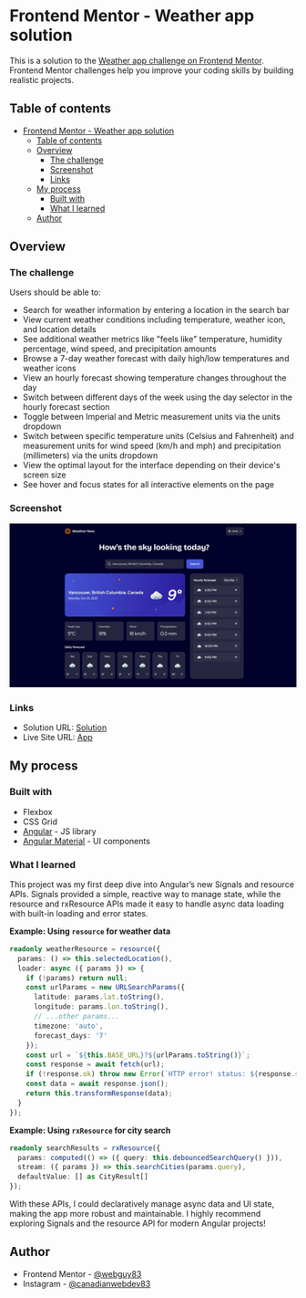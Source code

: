 # Frontend Mentor - Weather app solution

This is a solution to the [Weather app challenge on Frontend Mentor](https://www.frontendmentor.io/challenges/weather-app-K1FhddVm49). Frontend Mentor challenges help you improve your coding skills by building realistic projects. 

## Table of contents

- [Frontend Mentor - Weather app solution](#frontend-mentor---weather-app-solution)
  - [Table of contents](#table-of-contents)
  - [Overview](#overview)
    - [The challenge](#the-challenge)
    - [Screenshot](#screenshot)
    - [Links](#links)
  - [My process](#my-process)
    - [Built with](#built-with)
    - [What I learned](#what-i-learned)
  - [Author](#author)

## Overview

### The challenge

Users should be able to:

- Search for weather information by entering a location in the search bar
- View current weather conditions including temperature, weather icon, and location details
- See additional weather metrics like "feels like" temperature, humidity percentage, wind speed, and precipitation amounts
- Browse a 7-day weather forecast with daily high/low temperatures and weather icons
- View an hourly forecast showing temperature changes throughout the day
- Switch between different days of the week using the day selector in the hourly forecast section
- Toggle between Imperial and Metric measurement units via the units dropdown 
- Switch between specific temperature units (Celsius and Fahrenheit) and measurement units for wind speed (km/h and mph) and precipitation (millimeters) via the units dropdown
- View the optimal layout for the interface depending on their device's screen size
- See hover and focus states for all interactive elements on the page

### Screenshot

![](./weather.png)

### Links

- Solution URL: [Solution](https://www.frontendmentor.io/solutions/modern-angular-20-zoneless-weather-app-with-signals-and-minimal-rxjs-yiqpMbphq_)
- Live Site URL: [App](https://webguy83.github.io/weather-project-angular/)

## My process

### Built with

- Flexbox
- CSS Grid
- [Angular](https://angular.dev) - JS library
- [Angular Material](https://material.angular.dev/) - UI components

### What I learned

This project was my first deep dive into Angular’s new Signals and resource APIs. Signals provided a simple, reactive way to manage state, while the resource and rxResource APIs made it easy to handle async data loading with built-in loading and error states.

**Example: Using `resource` for weather data**

```typescript
readonly weatherResource = resource({
  params: () => this.selectedLocation(),
  loader: async ({ params }) => {
    if (!params) return null;
    const urlParams = new URLSearchParams({
      latitude: params.lat.toString(),
      longitude: params.lon.toString(),
      // ...other params...
      timezone: 'auto',
      forecast_days: '7'
    });
    const url = `${this.BASE_URL}?${urlParams.toString()}`;
    const response = await fetch(url);
    if (!response.ok) throw new Error(`HTTP error! status: ${response.status}`);
    const data = await response.json();
    return this.transformResponse(data);
  }
});
```

**Example: Using `rxResource` for city search**

```typescript
readonly searchResults = rxResource({
  params: computed(() => ({ query: this.debouncedSearchQuery() })),
  stream: ({ params }) => this.searchCities(params.query),
  defaultValue: [] as CityResult[]
});
```

With these APIs, I could declaratively manage async data and UI state, making the app more robust and maintainable. I highly recommend exploring Signals and the resource API for modern Angular projects!

## Author

- Frontend Mentor - [@webguy83](https://www.frontendmentor.io/profile/webguy83)
- Instagram - [@canadianwebdev83](https://www.instagram.com/canadianwebdev83/)
